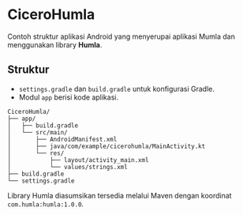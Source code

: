 # CiceroHumla

Contoh struktur aplikasi Android yang menyerupai aplikasi Mumla dan menggunakan library **Humla**.

## Struktur
- `settings.gradle` dan `build.gradle` untuk konfigurasi Gradle.
- Modul `app` berisi kode aplikasi.

```
CiceroHumla/
├── app/
│   ├── build.gradle
│   └── src/main/
│       ├── AndroidManifest.xml
│       ├── java/com/example/cicerohumla/MainActivity.kt
│       └── res/
│           ├── layout/activity_main.xml
│           └── values/strings.xml
├── build.gradle
└── settings.gradle
```

Library Humla diasumsikan tersedia melalui Maven dengan koordinat `com.humla:humla:1.0.0`.
